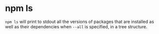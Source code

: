 # npm ls

`npm ls` will print to stdout all the versions of packages that are installed as well as their dependencies when `--all` is specified, in a tree structure.
